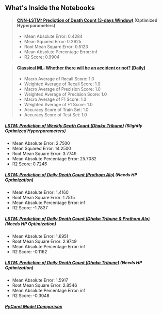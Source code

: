 ## What's Inside the Notebooks

> #### [CNN-LSTM: Prediction of Death Count (3-days Window)](https://github.com/OmdenaAI/omdena-bangladesh-roadsafety/blob/main/src/tasks/task-3-MachineLearning/Time->Series%20Analysis/3days-cnn-lstm-ts-dhaka-tribune.ipynb) (Optimized Hyperparameters)
>
>* Mean Absolute Error: 0.4284
>* Mean Squared Error: 0.2625
>* Root Mean Square Error: 0.5123
>* Mean Absolute Percentage Error: inf
>* R2 Score: 0.9904

> #### [Classical ML: Whether there will be an accident or not? (Daily)](https://github.com/OmdenaAI/omdena-bangladesh-roadsafety/blob/main/src/tasks/task-3-MachineLearning/Time-Series%20Analysis/time-series-classification-dhaka-tribune.ipynb)
>* Macro Average of Recall Score: 1.0
>* Weighted Average of Recall Score: 1.0
>* Macro Average of Precision Score: 1.0
>* Weighted Average of Precision Score: 1.0
>* Macro Average of F1 Score: 1.0
>* Weighted Average of F1 Score: 1.0
>* Accuracy Score of Train Set: 1.0
>* Accuracy Score of Test Set: 1.0


##### [LSTM: Prediction of Weekly Death Count (Dhaka Tribune)](https://github.com/OmdenaAI/omdena-bangladesh-roadsafety/blob/main/src/tasks/task-3-MachineLearning/Time-Series%20Analysis/weekly-lstm-ts-dhaka-tribune.ipynb) (Slightly Optimized Hyperparameters)

* Mean Absolute Error: 2.7500
* Mean Squared Error: 14.2500
* Root Mean Square Error: 3.7749
* Mean Absolute Percentage Error: 25.7082
* R2 Score: 0.7246

##### [LSTM: Prediction of Daily Death Count (Prothom Alo)](https://github.com/OmdenaAI/omdena-bangladesh-roadsafety/blob/main/src/tasks/task-3-MachineLearning/Time-Series%20Analysis/lstm-ts-prothom-alo.ipynb) (Needs HP Optimization)

* Mean Absolute Error: 1.4160
* Root Mean Square Error: 1.7515
* Mean Absolute Percentage Error: inf
* R2 Score: -1.7837

##### [LSTM: Prediction of Daily Death Count (Dhaka Tribune & Prothom Alo)](https://github.com/OmdenaAI/omdena-bangladesh-roadsafety/blob/main/src/tasks/task-3-MachineLearning/Time-Series%20Analysis/lstm-ts-prothom-alo-dhaka-tribune.ipynb) (Needs HP Optimization)

* Mean Absolute Error: 1.6951
* Root Mean Square Error: 2.9749
* Mean Absolute Percentage Error: inf
* R2 Score: -0.1162

##### [LSTM: Prediction of Daily Death Count (Dhaka Tribune)](https://github.com/OmdenaAI/omdena-bangladesh-roadsafety/blob/main/src/tasks/task-3-MachineLearning/Time-Series%20Analysis/lstm-ts-dhaka-tribune.ipynb) (Needs HP Optimization)

* Mean Absolute Error: 1.5917
* Root Mean Square Error: 2.8546
* Mean Absolute Percentage Error: inf
* R2 Score: -0.3048

##### [PyCaret Model Comparison](https://github.com/OmdenaAI/omdena-bangladesh-roadsafety/blob/main/src/tasks/task-3-MachineLearning/Time-Series%20Analysis/pycaret-ts-prothom-alo-dhaka-tribune.ipynb) 
